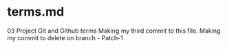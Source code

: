 # terms.md
03 Project Git and Github terms
Making my third commit to this file.
Making my commit to delete on branch - Patch-1 
